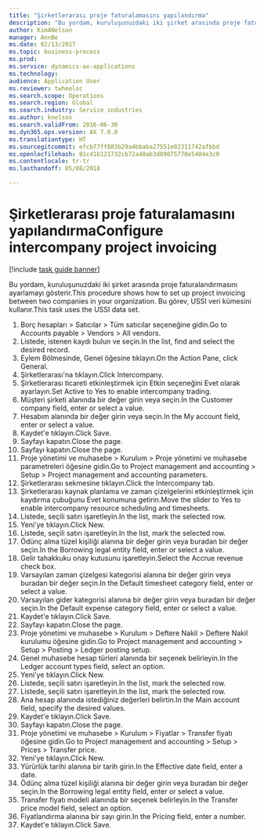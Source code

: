 ```yaml
--- 
title: "Şirketlerarası proje faturalamasını yapılandırma"
description: "Bu yordam, kuruluşunuzdaki iki şirket arasında proje faturalandırmasını ayarlamayı gösterir."
author: KimANelson
manager: AnnBe
ms.date: 02/13/2017
ms.topic: business-process
ms.prod: 
ms.service: dynamics-ax-applications
ms.technology: 
audience: Application User
ms.reviewer: twheeloc
ms.search.scope: Operations
ms.search.region: Global
ms.search.industry: Service industries
ms.author: knelson
ms.search.validFrom: 2016-06-30
ms.dyn365.ops.version: AX 7.0.0
ms.translationtype: HT
ms.sourcegitcommit: efcb77ff883b29a4bbaba27551e02311742afbbd
ms.openlocfilehash: 81c41b121732cb72a40ab3d89075770e5404e3c0
ms.contentlocale: tr-tr
ms.lasthandoff: 05/08/2018

---
```

# <a name="configure-intercompany-project-invoicing"></a><span data-ttu-id="9b98d-103">Şirketlerarası proje faturalamasını yapılandırma</span><span class="sxs-lookup"><span data-stu-id="9b98d-103">Configure intercompany project invoicing</span></span>

[!include [task guide banner](../../includes/task-guide-banner.md)]

<span data-ttu-id="9b98d-104">Bu yordam, kuruluşunuzdaki iki şirket arasında proje faturalandırmasını ayarlamayı gösterir.</span><span class="sxs-lookup"><span data-stu-id="9b98d-104">This procedure shows how to set up project invoicing between two companies in your organization.</span></span> <span data-ttu-id="9b98d-105">Bu görev, USSI veri kümesini kullanır.</span><span class="sxs-lookup"><span data-stu-id="9b98d-105">This task uses the USSI data set.</span></span>

1. <span data-ttu-id="9b98d-106">Borç hesapları > Satıcılar > Tüm satıcılar seçeneğine gidin.</span><span class="sxs-lookup"><span data-stu-id="9b98d-106">Go to Accounts payable > Vendors > All vendors.</span></span>
2. <span data-ttu-id="9b98d-107">Listede, istenen kaydı bulun ve seçin.</span><span class="sxs-lookup"><span data-stu-id="9b98d-107">In the list, find and select the desired record.</span></span>
3. <span data-ttu-id="9b98d-108">Eylem Bölmesinde, Genel öğesine tıklayın.</span><span class="sxs-lookup"><span data-stu-id="9b98d-108">On the Action Pane, click General.</span></span>
4. <span data-ttu-id="9b98d-109">Şirketlerarası'na tıklayın.</span><span class="sxs-lookup"><span data-stu-id="9b98d-109">Click Intercompany.</span></span>
5. <span data-ttu-id="9b98d-110">Şirketlerarası ticareti etkinleştirmek için Etkin seçeneğini Evet olarak ayarlayın.</span><span class="sxs-lookup"><span data-stu-id="9b98d-110">Set Active to Yes to enable intercompany trading.</span></span>
6. <span data-ttu-id="9b98d-111">Müşteri şirketi alanında bir değer girin veya seçin.</span><span class="sxs-lookup"><span data-stu-id="9b98d-111">In the Customer company field, enter or select a value.</span></span>
7. <span data-ttu-id="9b98d-112">Hesabım alanında bir değer girin veya seçin.</span><span class="sxs-lookup"><span data-stu-id="9b98d-112">In the My account field, enter or select a value.</span></span>
8. <span data-ttu-id="9b98d-113">Kaydet'e tıklayın.</span><span class="sxs-lookup"><span data-stu-id="9b98d-113">Click Save.</span></span>
9. <span data-ttu-id="9b98d-114">Sayfayı kapatın.</span><span class="sxs-lookup"><span data-stu-id="9b98d-114">Close the page.</span></span>
10. <span data-ttu-id="9b98d-115">Sayfayı kapatın.</span><span class="sxs-lookup"><span data-stu-id="9b98d-115">Close the page.</span></span>
11. <span data-ttu-id="9b98d-116">Proje yönetimi ve muhasebe > Kurulum > Proje yönetimi ve muhasebe parametreleri öğesine gidin.</span><span class="sxs-lookup"><span data-stu-id="9b98d-116">Go to Project management and accounting > Setup > Project management and accounting parameters.</span></span>
12. <span data-ttu-id="9b98d-117">Şirketlerarası sekmesine tıklayın.</span><span class="sxs-lookup"><span data-stu-id="9b98d-117">Click the Intercompany tab.</span></span>
13. <span data-ttu-id="9b98d-118">Şirketlerarası kaynak planlama ve zaman çizelgelerini etkinleştirmek için kaydırma çubuğunu Evet konumuna getirin.</span><span class="sxs-lookup"><span data-stu-id="9b98d-118">Move the slider to Yes to enable intercompany resource scheduling and timesheets.</span></span>
14. <span data-ttu-id="9b98d-119">Listede, seçili satırı işaretleyin.</span><span class="sxs-lookup"><span data-stu-id="9b98d-119">In the list, mark the selected row.</span></span>
15. <span data-ttu-id="9b98d-120">Yeni'ye tıklayın.</span><span class="sxs-lookup"><span data-stu-id="9b98d-120">Click New.</span></span>
16. <span data-ttu-id="9b98d-121">Listede, seçili satırı işaretleyin.</span><span class="sxs-lookup"><span data-stu-id="9b98d-121">In the list, mark the selected row.</span></span>
17. <span data-ttu-id="9b98d-122">Ödünç alma tüzel kişiliği alanına bir değer girin veya buradan bir değer seçin.</span><span class="sxs-lookup"><span data-stu-id="9b98d-122">In the Borrowing legal entity field, enter or select a value.</span></span>
18. <span data-ttu-id="9b98d-123">Gelir tahakkuku onay kutusunu işaretleyin.</span><span class="sxs-lookup"><span data-stu-id="9b98d-123">Select the Accrue revenue check box.</span></span>
19. <span data-ttu-id="9b98d-124">Varsayılan zaman çizelgesi kategorisi alanına bir değer girin veya buradan bir değer seçin.</span><span class="sxs-lookup"><span data-stu-id="9b98d-124">In the Default timesheet category field, enter or select a value.</span></span>
20. <span data-ttu-id="9b98d-125">Varsayılan gider kategorisi alanına bir değer girin veya buradan bir değer seçin.</span><span class="sxs-lookup"><span data-stu-id="9b98d-125">In the Default expense category field, enter or select a value.</span></span>
21. <span data-ttu-id="9b98d-126">Kaydet'e tıklayın.</span><span class="sxs-lookup"><span data-stu-id="9b98d-126">Click Save.</span></span>
22. <span data-ttu-id="9b98d-127">Sayfayı kapatın.</span><span class="sxs-lookup"><span data-stu-id="9b98d-127">Close the page.</span></span>
23. <span data-ttu-id="9b98d-128">Proje yönetimi ve muhasebe > Kurulum > Deftere Nakil > Deftere Nakil kurulumu öğesine gidin.</span><span class="sxs-lookup"><span data-stu-id="9b98d-128">Go to Project management and accounting > Setup > Posting > Ledger posting setup.</span></span>
24. <span data-ttu-id="9b98d-129">Genel muhasebe hesap türleri alanında bir seçenek belirleyin.</span><span class="sxs-lookup"><span data-stu-id="9b98d-129">In the Ledger account types field, select an option.</span></span>
25. <span data-ttu-id="9b98d-130">Yeni'ye tıklayın.</span><span class="sxs-lookup"><span data-stu-id="9b98d-130">Click New.</span></span>
26. <span data-ttu-id="9b98d-131">Listede, seçili satırı işaretleyin.</span><span class="sxs-lookup"><span data-stu-id="9b98d-131">In the list, mark the selected row.</span></span>
27. <span data-ttu-id="9b98d-132">Listede, seçili satırı işaretleyin.</span><span class="sxs-lookup"><span data-stu-id="9b98d-132">In the list, mark the selected row.</span></span>
28. <span data-ttu-id="9b98d-133">Ana hesap alanında istediğiniz değerleri belirtin.</span><span class="sxs-lookup"><span data-stu-id="9b98d-133">In the Main account field, specify the desired values.</span></span>
29. <span data-ttu-id="9b98d-134">Kaydet'e tıklayın.</span><span class="sxs-lookup"><span data-stu-id="9b98d-134">Click Save.</span></span>
30. <span data-ttu-id="9b98d-135">Sayfayı kapatın.</span><span class="sxs-lookup"><span data-stu-id="9b98d-135">Close the page.</span></span>
31. <span data-ttu-id="9b98d-136">Proje yönetimi ve muhasebe > Kurulum > Fiyatlar > Transfer fiyatı öğesine gidin.</span><span class="sxs-lookup"><span data-stu-id="9b98d-136">Go to Project management and accounting > Setup > Prices > Transfer price.</span></span>
32. <span data-ttu-id="9b98d-137">Yeni'ye tıklayın.</span><span class="sxs-lookup"><span data-stu-id="9b98d-137">Click New.</span></span>
33. <span data-ttu-id="9b98d-138">Yürürlük tarihi alanına bir tarih girin.</span><span class="sxs-lookup"><span data-stu-id="9b98d-138">In the Effective date field, enter a date.</span></span>
34. <span data-ttu-id="9b98d-139">Ödünç alma tüzel kişiliği alanına bir değer girin veya buradan bir değer seçin.</span><span class="sxs-lookup"><span data-stu-id="9b98d-139">In the Borrowing legal entity field, enter or select a value.</span></span>
35. <span data-ttu-id="9b98d-140">Transfer fiyatı modeli alanında bir seçenek belirleyin.</span><span class="sxs-lookup"><span data-stu-id="9b98d-140">In the Transfer price model field, select an option.</span></span>
36. <span data-ttu-id="9b98d-141">Fiyatlandırma alanına bir sayı girin.</span><span class="sxs-lookup"><span data-stu-id="9b98d-141">In the Pricing field, enter a number.</span></span>
37. <span data-ttu-id="9b98d-142">Kaydet'e tıklayın.</span><span class="sxs-lookup"><span data-stu-id="9b98d-142">Click Save.</span></span>


